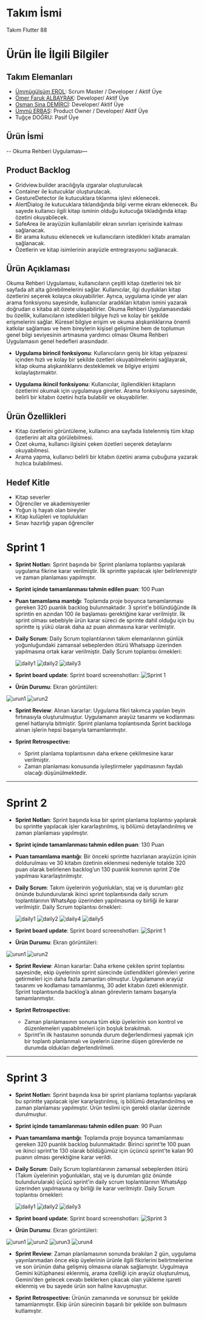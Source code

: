 # **Takım İsmi**

Takım Flutter 88

# Ürün İle İlgili Bilgiler

## Takım Elemanları
- [Ümmügülsüm EROL](https://github.com/ummugulsumm): Scrum Master / Developer / Aktif Üye
- [Ömer Faruk ALBAYRAK](https://github.com/psyomeralbayrak): Developer/ Aktif Üye
- [Osman Sina DEMİRCİ](https://github.com/osmansina): Developer/ Aktif Üye
- [Ümmü ERBAŞ](https://github.com/ummuerbas): Product Owner  / Developer/ Aktif Üye
- Tuğçe DOĞRU: Pasif Üye

## Ürün İsmi

-- Okuma Rehberi Uygulaması—

## Product Backlog

- Gridview.builder aracılığıyla ızgaralar oluşturulacak
- ⁠Container ile kutucuklar oluşturulacak.
- ⁠GestureDetector ile kutucuklara tıklanma işlevi eklenecek.
- ⁠AlertDialog ile kutucuklara tıklandığında bilgi verme ekranı eklenecek. Bu sayede kullanıcı ilgili kitap isminin olduğu kutucuğa tıkladığında kitap özetini okuyabilecek.
- ⁠SafeArea ile arayüzün kullanılabilir ekran sınırları içerisinde kalması sağlanacak.
- Bir arama kutusu eklenecek ve kullanıcıların istedikleri kitabı aramaları sağlanacak.
- Özetlerin ve kitap isimlerinin arayüzle entregrasyonu sağlanacak.
  

## Ürün Açıklaması

Okuma Rehberi Uygulaması, kullanıcıların çeşitli kitap özetlerini tek bir sayfada alt alta görebilmelerini sağlar. Kullanıcılar, ilgi duydukları kitap özetlerini seçerek kolayca okuyabilirler. Ayrıca, uygulama içinde yer alan arama fonksiyonu sayesinde, kullanıcılar aradıkları kitabın ismini yazarak doğrudan o kitaba ait özete ulaşabilirler. Okuma Rehberi Uygulamasındaki bu özellik, kullanıcıların istedikleri bilgiye hızlı ve kolay bir şekilde erişmelerini sağlar. Küresel bilgiye erişim ve okuma alışkanlıklarına önemli katkılar sağlaması ve hem bireylerin kişisel gelişimine hem de toplumun genel bilgi seviyesinin artmasına yardımcı olması Okuma Rehberi Uygulamasın genel hedefleri arasındadır.

- **Uygulama birincil fonksiyonu**: Kullanıcıların geniş bir kitap yelpazesi içinden hızlı ve kolay bir şekilde özetleri okuyabilmelerini sağlayarak, kitap okuma alışkanlıklarını desteklemek ve bilgiye erişimi kolaylaştırmaktır.

- **Uygulama ikincil fonksiyonu**: Kullanıcılar, ilgilendikleri kitapların özetlerini okumak için uygulamaya girerler. Arama fonksiyonu sayesinde, belirli bir kitabın özetini hızla bulabilir ve okuyabilirler. 

## Ürün Özellikleri

- Kitap özetlerini görüntüleme, kullanıcı ana sayfada listelenmiş tüm kitap özetlerini alt alta görülebilmesi.
- Özet okuma, kullanıcı ilgisini çeken özetleri seçerek detaylarını okuyabilmesi.
- Arama yapma, kullanıcı belirli bir kitabın özetini arama çubuğuna yazarak hızlıca bulabilmesi.

## Hedef Kitle

-	Kitap severler
-	Öğrenciler ve akademisyenler
-	Yoğun iş hayatı olan bireyler
-	Kitap kulüpleri ve toplulukları
-	Sınav hazırlığı yapan öğrenciler

# Sprint 1

- **Sprint Notları**: Sprint başında bir Sprint planlama toplantısı yapılarak uygulama fikrine karar verilmiştir. İlk sprintte yapılacak işler belirlenmiştir ve zaman planlaması yapılmıştır.

- **Sprint içinde tamamlanması tahmin edilen puan**: 100 Puan


- **Puan tamamlama mantığı**: Toplamda proje boyunca tamamlanması gereken 320 puanlık backlog bulunmaktadır. 3 sprint'e bölündüğünde ilk sprintin en azından 100 ile başlaması gerektiğine karar verilmiştir. İlk sprint olması sebebiyle ürün karar süreci de sprinte dahil olduğu için bu sprintte iş yükü olarak daha az puan alınmasına karar verilmiştir.


- **Daily Scrum**: Daily Scrum toplantılarının takım elemanlarının günlük yoğunluğundaki zamansal sebeplerden ötürü Whatsapp üzerinden yapılmasına ortak karar verilmiştir. Daily Scrum toplantısı örnekleri:
  
  ![daily1](https://github.com/ummugulsumm/oua-bootcamp-2024/assets/92275196/13ac7ee8-83ca-4f91-80fb-8596562a89d5)
  ![daily2](https://github.com/ummugulsumm/oua-bootcamp-2024/assets/92275196/45a80512-98fa-4f2c-8635-8bab77e47a91)
  ![daily3](https://github.com/ummugulsumm/oua-bootcamp-2024/assets/92275196/eb23be1c-60ac-40eb-b4ab-880ae2b45657)

  
- **Sprint board update**: Sprint board screenshotları: 
![Sprint 1](https://github.com/ummugulsumm/oua-bootcamp-2024/assets/92275196/984ce433-6b74-4885-aea8-5eebcfb70050) 


- **Ürün Durumu**: Ekran görüntüleri:
  
![urun1](https://github.com/ummugulsumm/oua-bootcamp-2024/assets/92275196/b0699789-f10d-403c-af50-602389aab64e)
![urun2](https://github.com/ummugulsumm/oua-bootcamp-2024/assets/92275196/bf1b13f9-7629-4ff9-8b6b-b9df7c0271b6)

- **Sprint Review**: 
Alınan kararlar: Uygulama fikri takımca yapılan beyin fırtınasıyla oluşturulmuştur. Uygulamanın arayüz tasarımı ve kodlanması genel hatlarıyla bitmiştir. Sprint planlama toplantısında Sprint backloga alınan işlerin hepsi başarıyla tamamlanmıştır.

- **Sprint Retrospective:**
  - Sprint planlama toplantısının daha erkene çekilmesine karar verilmiştir.
  - Zaman planlaması konusunda iyileştirmeler yapılmasının faydalı olacağı düşünülmektedir. 
 


---

# Sprint 2

- **Sprint Notları**: Sprint başında kısa bir sprint planlama toplantısı yapılarak bu sprintte yapılacak işler kararlaştırılmış, iş bölümü detaylandırılmış ve zaman planlaması yapılmıştır.

- **Sprint içinde tamamlanması tahmin edilen puan**: 130 Puan


- **Puan tamamlama mantığı**: Bir önceki sprintte hazırlanan arayüzün içinin doldurulması ve 30 kitabın özetinin eklenmesi nedeniyle totalde 320 puan olarak belirlenen backlog’un 130 puanlık kısmının sprint 2’de yapılması kararlaştırılmıştır.


- **Daily Scrum**: Takım üyelerinin yoğunlukları, staj ve iş durumları göz önünde bulundurularak ikinci sprint toplantısında daily scrum toplantılarının WhatsApp üzerinden yapılmasına oy birliği ile karar verilmiştir. Daily Scrum toplantısı örnekleri:
  
  ![daily1](https://github.com/user-attachments/assets/d1253b25-eb6a-43a2-981c-63e601b18838)
  ![daily2](https://github.com/user-attachments/assets/4e959439-927f-4771-9b97-fcb75e953274)
  ![daily4](https://github.com/user-attachments/assets/12992fbd-2955-4a87-921c-78de319a800e)
  ![daily5](https://github.com/user-attachments/assets/9e5391aa-184d-436a-80d4-490c19d78879)
  

  
- **Sprint board update**: Sprint board screenshotları: 
![Sprint 1](https://github.com/user-attachments/assets/6775eb9a-9c15-4f58-9ca3-2d95dbe109de)


- **Ürün Durumu**: Ekran görüntüleri:
  
![urun1](https://github.com/user-attachments/assets/c54d9fed-2908-4cbd-a411-6a68e393bd07)
![urun2](https://github.com/user-attachments/assets/6d72dea4-f1e3-469b-aa94-fc92e6961ecb)

- **Sprint Review**: 
Alınan kararlar: Daha erkene çekilen sprint toplantısı sayesinde, ekip üyelerinin sprint sürecinde üstlendikleri görevleri yerine getirmeleri için daha fazla zamanları olmuştur. Uygulamanın arayüz tasarımı ve kodlaması tamamlanmış, 30 adet kitabın özeti eklenmiştir. Sprint toplantısında backlog’a alınan görevlerin tamamı başarıyla tamamlanmıştır.

- **Sprint Retrospective:**
  - Zaman planlamasının sonuna tüm ekip üyelerinin son kontrol ve düzenlemeleri yapabilmeleri için boşluk bırakılmalı.
  - Sprint’in ilk hastasının sonunda durum değerlendirmesi yapmak için bir toplantı planlanmalı ve üyelerin üzerine düşen görevlerde ne durumda oldukları değerlendirilmeli.


---

# Sprint 3

- **Sprint Notları**: Sprint başında kısa bir sprint planlama toplantısı yapılarak bu sprintte yapılacak işler kararlaştırılmış, iş bölümü detaylandırılmış ve zaman planlaması yapılmıştır. Ürün teslimi için gerekli olanlar üzerinde durulmuştur.

- **Sprint içinde tamamlanması tahmin edilen puan**: 90 Puan


- **Puan tamamlama mantığı**: Toplamda proje boyunca tamamlanması gereken 320 puanlık backlog bulunmaktadır. Birinci sprint'te 100 puan ve ikinci sprint'te 130 olarak böldüğümüz için üçüncü sprint'te kalan 90 puanın olması gerektiğine karar verildi.


- **Daily Scrum**: Daily Scrum toplantılarının zamansal sebeplerden ötürü (Takım üyelerinin yoğunlukları, staj ve iş durumları göz önünde bulundurularak) üçücü sprint'in daily scrum toplantılarının WhatsApp üzerinden yapılmasına oy birliği ile karar verilmiştir. Daily Scrum toplantısı örnekleri:
  
  ![daily1](https://github.com/user-attachments/assets/d2a73814-01f0-4968-a101-00b6027a34b6)
  ![daily2](https://github.com/user-attachments/assets/995a01cb-9336-4bf3-a699-9ac7ad123d0f)
  ![daily3](https://github.com/user-attachments/assets/ef0d5acd-0a5a-4513-a8c8-1fff381fee50)

  
- **Sprint board update**: Sprint board screenshotları: 
![Sprint 3](https://github.com/user-attachments/assets/5a26731a-290d-4f30-8056-1730de6f3b3b)


- **Ürün Durumu**: Ekran görüntüleri:
  
![urun1](https://github.com/user-attachments/assets/7b796408-3f32-4c39-a4b5-7d6b3716eac1)
![urun2](https://github.com/user-attachments/assets/5a1c20ee-4539-4280-9e2a-1f9b18b8f84f)
![urun3](https://github.com/user-attachments/assets/e7ccbcd1-a560-4978-a477-e71a73cf2a82)
![urun4](https://github.com/user-attachments/assets/0efea85c-5472-4996-9fd0-dc8a5e9398c9)


- **Sprint Review**: 
Zaman planlamasının sonunda bırakılan 2 gün, uygulama yayınlanmadan önce ekip üyelerinin ürünle ilgili fikirlerini belirtmelerine ve son ürünün daha gelişmiş olmasına olanak sağlamıştır. Uygulmaya Gemini kütüphanesi eklenmiş, arama özelliği için arayüz oluşturulmuş, Gemini’den gelecek cevabı beklerken çıkacak olan yükleme işareti eklenmiş ve bu sayede ürün son haline kavuşmuştur.

- **Sprint Retrospective:**
Ürünün zamanında ve sorunsuz bir şekilde tamamlanmıştır. Ekip ürün sürecinin başarılı bir şekilde son bulmasını kutlamıştır.


